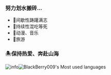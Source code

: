 ### 努力划水搬砖...

- 🗽间歇性踌躇满志
- 🍚持续性混吃等死
- 🎼动漫、音乐
- 🌁旅游

### 🏝保持热爱、奔赴山海

![info](https://github-readme-stats.vercel.app/api?username=BlackBerry009&show_icons=true&count_private=true&hide=prs&theme=default_repocard)![BlackBerry009's Most used languages](https://github-readme-stats.vercel.app/api/top-langs?username=BlackBerry009&layout=compact&theme=buefy&hide_border=true)
